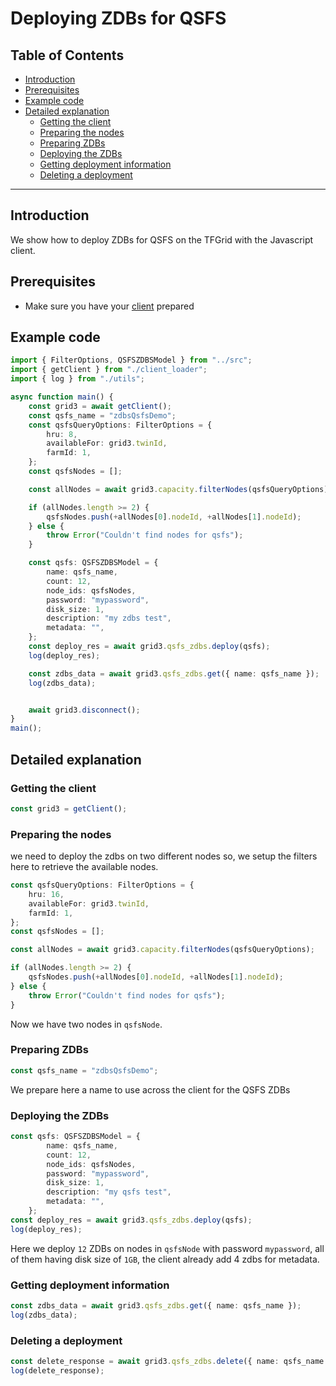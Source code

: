 <h1>Deploying ZDBs for QSFS</h1>

<h2>Table of Contents</h2>

- [Introduction](#introduction)
- [Prerequisites](#prerequisites)
- [Example code](#example-code)
- [Detailed explanation](#detailed-explanation)
  - [Getting the client](#getting-the-client)
  - [Preparing the nodes](#preparing-the-nodes)
  - [Preparing ZDBs](#preparing-zdbs)
  - [Deploying the ZDBs](#deploying-the-zdbs)
  - [Getting deployment information](#getting-deployment-information)
  - [Deleting a deployment](#deleting-a-deployment)

***

## Introduction

We show how to deploy ZDBs for QSFS on the TFGrid with the Javascript client.

## Prerequisites

- Make sure you have your [client](./grid3_javascript_loadclient.md) prepared

## Example code

````typescript
import { FilterOptions, QSFSZDBSModel } from "../src";
import { getClient } from "./client_loader";
import { log } from "./utils";

async function main() {
    const grid3 = await getClient();
    const qsfs_name = "zdbsQsfsDemo";
    const qsfsQueryOptions: FilterOptions = {
        hru: 8,
        availableFor: grid3.twinId,
        farmId: 1,
    };
    const qsfsNodes = [];

    const allNodes = await grid3.capacity.filterNodes(qsfsQueryOptions);

    if (allNodes.length >= 2) {
        qsfsNodes.push(+allNodes[0].nodeId, +allNodes[1].nodeId);
    } else {
        throw Error("Couldn't find nodes for qsfs");
    }

    const qsfs: QSFSZDBSModel = {
        name: qsfs_name,
        count: 12,
        node_ids: qsfsNodes,
        password: "mypassword",
        disk_size: 1,
        description: "my zdbs test",
        metadata: "",
    };
    const deploy_res = await grid3.qsfs_zdbs.deploy(qsfs);
    log(deploy_res);

    const zdbs_data = await grid3.qsfs_zdbs.get({ name: qsfs_name });
    log(zdbs_data);


    await grid3.disconnect();
}
main();

````

## Detailed explanation

### Getting the client

```typescript
const grid3 = getClient();
```

### Preparing the nodes

we need to deploy the zdbs on two different nodes so, we setup the filters here to retrieve the available nodes.

````typescript
const qsfsQueryOptions: FilterOptions = {
    hru: 16,
    availableFor: grid3.twinId,
    farmId: 1,
};
const qsfsNodes = [];

const allNodes = await grid3.capacity.filterNodes(qsfsQueryOptions);

if (allNodes.length >= 2) {
    qsfsNodes.push(+allNodes[0].nodeId, +allNodes[1].nodeId);
} else {
    throw Error("Couldn't find nodes for qsfs");
}
````

Now we have two nodes in `qsfsNode`.

### Preparing ZDBs

````typescript
const qsfs_name = "zdbsQsfsDemo";
````

We prepare here a name to use across the client for the QSFS ZDBs

### Deploying the ZDBs

````typescript
const qsfs: QSFSZDBSModel = {
        name: qsfs_name,
        count: 12,
        node_ids: qsfsNodes,
        password: "mypassword",
        disk_size: 1,
        description: "my qsfs test",
        metadata: "",
    };
const deploy_res = await grid3.qsfs_zdbs.deploy(qsfs);
log(deploy_res);
````

Here we deploy `12` ZDBs on nodes in  `qsfsNode` with password `mypassword`, all of them having disk size of `1GB`, the client already add 4 zdbs for metadata.

### Getting deployment information

````typescript
const zdbs_data = await grid3.qsfs_zdbs.get({ name: qsfs_name });
log(zdbs_data);
````

### Deleting a deployment

````typescript
const delete_response = await grid3.qsfs_zdbs.delete({ name: qsfs_name });
log(delete_response);
````
